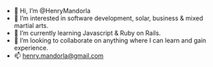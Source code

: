 - 👋 Hi, I’m @HenryMandorla
- 👀 I’m interested in software development, solar, business & mixed martial arts.
- 🌱 I’m currently learning Javascript & Ruby on Rails.
- 💞️ I’m looking to collaborate on anything where I can learn and gain experience.
- 📫 henry.mandorla@gmail.com
